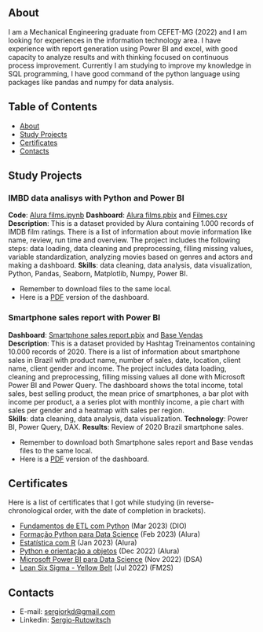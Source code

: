 ## About
I am a Mechanical Engineering graduate from CEFET-MG (2022) and I am looking for experiences in the information technology area. I have experience with report generation using Power BI and excel, with good capacity to analyze results and with thinking focused on continuous process improvement. Currently I am studying to improve my knowledge in SQL programming, I have good command of the python language using packages like pandas and numpy for data analysis.  

## Table of Contents
- [About](#About)
- [Study Projects](#Study-Projects)
- [Certificates](#Certificates)
- [Contacts](#Contacts)  

## Study Projects

### IMBD data analisys with Python and Power BI  
**Code**: [Alura films.ipynb](https://github.com/sergiorkd/data_analytics_portfolio/blob/main/Alura%20Films/Alura%20Films.ipynb)
**Dashboard**: [Alura films.pbix](https://github.com/sergiorkd/data_analytics_portfolio/blob/main/Alura%20Films/Alura%20films.pbix) and [Filmes.csv](https://github.com/sergiorkd/data_analytics_portfolio/blob/main/Alura%20Films/Filmes.csv)  
**Description**: This is a dataset provided by Alura containing 1.000 records of IMDB film ratings. There is a list of information about movie information like name, review, run time and overview. The project includes the following steps: data loading, data cleaning and preprocessing, filling missing values, variable standardization, analyzing movies based on genres and actors and making a dashboard.
**Skills**: data cleaning, data analysis, data visualization, Python, Pandas, Seaborn, Matplotlib, Numpy, Power BI.
- Remember to download files to the same local.
- Here is a [PDF](https://github.com/sergiorkd/data_analytics_portfolio/blob/main/Alura%20Films/Alura%20films.pdf) version of the dashboard.  

### Smartphone sales report with Power BI  
**Dashboard**: [Smartphone sales report.pbix](https://github.com/sergiorkd/data_analytics_portfolio/blob/main/Smartphone%20sales/Smartphone%20sales%20report.pbix) and [Base Vendas](https://github.com/sergiorkd/data_analytics_portfolio/blob/main/Smartphone%20sales/Base%20Vendas.xlsx)  
**Description**: This is a dataset provided by Hashtag Treinamentos containing 10.000 records of 2020. There is a list of information about smartphone sales in Brazil with product name, number of sales, date, location, client name, client gender and income. The project includes data loading, cleaning and preprocessing, filling missing values all done with Microsoft Power BI and Power Query. The dashboard shows the total income, total sales, best selling product, the mean price of smartphones, a bar plot with income per product, a a series plot with monthly income, a pie chart with sales per gender and a heatmap with sales per region.  
**Skills**: data cleaning, data analysis, data visualization.
**Technology**: Power BI, Power Query, DAX.
**Results**: Review of 2020 Brazil smartphone sales.
- Remember to download both Smartphone sales report and Base vendas files to the same local.  
- Here is a [PDF](https://github.com/sergiorkd/data_analytics_portfolio/blob/main/Smartphone%20sales/Smartphone%20sales%20report.pdf) version of the dashboard.  

## Certificates
Here is a list of certificates that I got while studying (in reverse-chronological order, with the date of completion in brackets).  
- [Fundamentos de ETL com Python](https://www.dio.me/certificate/6B3AEB25) (Mar 2023) (DIO)  
- [Formação Python para Data Science](https://cursos.alura.com.br/degree/certificate/7a472495-3ef3-41e3-a3e9-66b1bc7c7b63) (Feb 2023) (Alura)  
- [Estatística com R](https://cursos.alura.com.br/degree/certificate/5c2cf776-196b-41fa-8fc0-1131196737f5) (Jan 2023) (Alura)  
- [Python e orientação a objetos](https://cursos.alura.com.br/degree/certificate/2372333e-b2d9-4659-bf2d-0ce409f56786) (Dec 2022) (Alura)  
- [Microsoft Power BI para Data Science](https://mycourse.app/aHeAR7n6vboTr61c6) (Nov 2022) (DSA)  
- [Lean Six Sigma - Yellow Belt](https://ead.fm2s.com.br/certificado/110873) (Jul 2022) (FM2S)  

## Contacts
- E-mail: sergiorkd@gmail.com
- Linkedin: [Sergio-Rutowitsch](https://www.linkedin.com/in/sergio-rutowitsch/)
